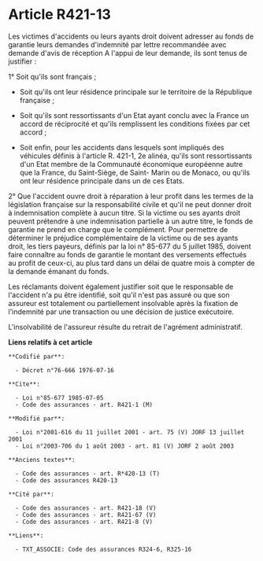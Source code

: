 # Article R421-13

Les victimes d'accidents ou leurs ayants droit doivent adresser au fonds de garantie leurs demandes d'indemnité par lettre
recommandée avec demande d'avis de réception A l'appui de leur demande, ils sont tenus de justifier :

1° Soit qu'ils sont français ;

- Soit qu'ils ont leur résidence principale sur le territoire de la République française ;

- Soit qu'ils sont ressortissants d'un Etat ayant conclu avec la France un accord de réciprocité et qu'ils remplissent les
conditions fixées par cet accord ;

- Soit enfin, pour les accidents dans lesquels sont impliqués des véhicules définis à l'article R. 421-1, 2e alinéa, qu'ils
sont ressortissants d'un Etat membre de la Communauté économique européenne autre que la France, du Saint-Siège, de Saint-
Marin ou de Monaco, ou qu'ils ont leur résidence principale dans un de ces Etats.

2° Que l'accident ouvre droit à réparation à leur profit dans les termes de la législation française sur la responsabilité
civile et qu'il ne peut donner droit à indemnisation complète à aucun titre. Si la victime ou ses ayants droit peuvent
prétendre à une indemnisation partielle à un autre titre, le fonds de garantie ne prend en charge que le complément. Pour
permettre de déterminer le préjudice complémentaire de la victime ou de ses ayants droit, les tiers payeurs, définis par la
loi n° 85-677 du 5 juillet 1985, doivent faire connaître au fonds de garantie le montant des versements effectués au profit
de ceux-ci, au plus tard dans un délai de quatre mois à compter de la demande émanant du fonds.

Les réclamants doivent également justifier soit que le responsable de l'accident n'a pu être identifié, soit qu'il n'est pas
assuré ou que son assureur est totalement ou partiellement insolvable après la fixation de l'indemnité par une transaction ou
une décision de justice exécutoire.

L'insolvabilité de l'assureur résulte du retrait de l'agrément administratif.

**Liens relatifs à cet article**

	**Codifié par**:

	  - Décret n°76-666 1976-07-16

	**Cite**:

	  - Loi n°85-677 1985-07-05
	  - Code des assurances - art. R421-1 (M)

	**Modifié par**:

	  - Loi n°2001-616 du 11 juillet 2001 - art. 75 (V) JORF 13 juillet 2001
	  - Loi n°2003-706 du 1 août 2003 - art. 81 (V) JORF 2 août 2003

	**Anciens textes**:

	  - Code des assurances - art. R*420-13 (T)
	  - Code des assurances R420-13

	**Cité par**:

	  - Code des assurances - art. R421-18 (V)
	  - Code des assurances - art. R421-67 (V)
	  - Code des assurances - art. R421-8 (V)

	**Liens**:

	  - TXT_ASSOCIE: Code des assurances R324-6, R325-16
